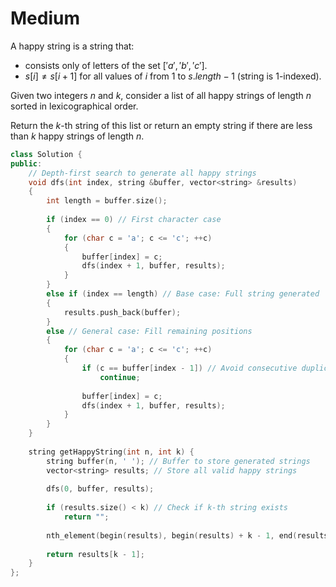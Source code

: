 # Medium

A happy string is a string that:

- consists only of letters of the set $['a', 'b', 'c']$.
- $s[i] \ne s[i + 1]$ for all values of $i$ from $1$ to $s.length - 1$ (string is 1-indexed).

Given two integers $n$ and $k$, consider a list of all happy strings of length $n$ sorted in lexicographical order.

Return the $k$-th string of this list or return an empty string if there are less than $k$ happy strings of length $n$.

```cpp
class Solution {
public:
    // Depth-first search to generate all happy strings
    void dfs(int index, string &buffer, vector<string> &results)
    {
        int length = buffer.size();
        
        if (index == 0) // First character case
        {
            for (char c = 'a'; c <= 'c'; ++c)
            {
                buffer[index] = c;
                dfs(index + 1, buffer, results);
            }
        }
        else if (index == length) // Base case: Full string generated
        {
            results.push_back(buffer);
        }
        else // General case: Fill remaining positions
        {
            for (char c = 'a'; c <= 'c'; ++c)
            {
                if (c == buffer[index - 1]) // Avoid consecutive duplicate characters
                    continue;
                
                buffer[index] = c;
                dfs(index + 1, buffer, results);
            }
        }
    }
    
    string getHappyString(int n, int k) {
        string buffer(n, ' '); // Buffer to store generated strings
        vector<string> results; // Store all valid happy strings
        
        dfs(0, buffer, results);
        
        if (results.size() < k) // Check if k-th string exists
            return "";
        
        nth_element(begin(results), begin(results) + k - 1, end(results));
        
        return results[k - 1];
    }
};
```
